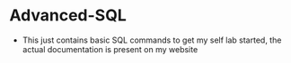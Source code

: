 # Advanced-SQL

- This just contains basic SQL commands to get my self lab started, the actual documentation is present on my website